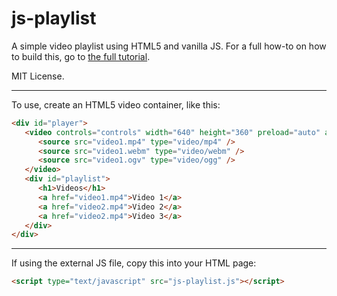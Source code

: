 # js-playlist
A simple video playlist using HTML5 and vanilla JS. For a full how-to on how to build this, go to <a href="http://kristiwitts.com/blog/html-5-video-playlist-tutorial/">the full tutorial</a>.

MIT License.

---

To use, create an HTML5 video container, like this:

```html
<div id="player">
   <video controls="controls" width="640" height="360" preload="auto" autoplay>
      <source src="video1.mp4" type="video/mp4" />
      <source src="video1.webm" type="video/webm" />
      <source src="video1.ogv" type="video/ogg" />
   </video>
   <div id="playlist">
      <h1>Videos</h1>
      <a href="video1.mp4">Video 1</a>
      <a href="video2.mp4">Video 2</a>
      <a href="video2.mp4">Video 3</a>
   </div>
</div>
```
---

If using the external JS file, copy this into your HTML page:

```html
<script type="text/javascript" src="js-playlist.js"></script>
```
